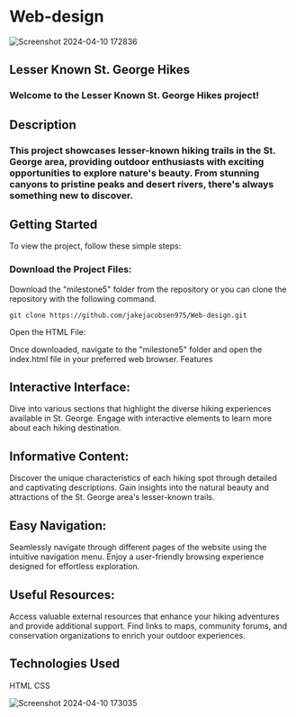 # Web-design
![Screenshot 2024-04-10 172836](https://github.com/jakejacobsen975/Web-design/assets/122470500/8a88cdf7-6d26-425b-9bd7-cace6d307d76)

## Lesser Known St. George Hikes
### Welcome to the Lesser Known St. George Hikes project!

## Description
### This project showcases lesser-known hiking trails in the St. George area, providing outdoor enthusiasts with exciting opportunities to explore nature's beauty. From stunning canyons to pristine peaks and desert rivers, there's always something new to discover.

## Getting Started
To view the project, follow these simple steps:

### Download the Project Files:

Download the "milestone5" folder from the repository or you can clone the repository with the following command.
```
git clone https://github.com/jakejacobsen975/Web-design.git
```

Open the HTML File:

Once downloaded, navigate to the "milestone5" folder and open the index.html file in your preferred web browser.
Features
## Interactive Interface: 
Dive into various sections that highlight the diverse hiking experiences available in St. George.
Engage with interactive elements to learn more about each hiking destination.
## Informative Content: 
Discover the unique characteristics of each hiking spot through detailed and captivating descriptions.
Gain insights into the natural beauty and attractions of the St. George area's lesser-known trails.
## Easy Navigation:
Seamlessly navigate through different pages of the website using the intuitive navigation menu.
Enjoy a user-friendly browsing experience designed for effortless exploration.
## Useful Resources: 
Access valuable external resources that enhance your hiking adventures and provide additional support.
Find links to maps, community forums, and conservation organizations to enrich your outdoor experiences.
## Technologies Used
HTML
CSS

![Screenshot 2024-04-10 173035](https://github.com/jakejacobsen975/Web-design/assets/122470500/895da990-2f78-41f4-aff6-43a05279ef46)


